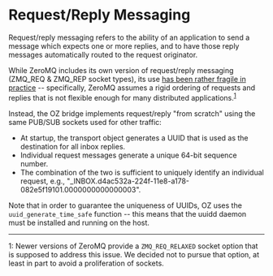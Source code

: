 # Request/Reply Messaging
Request/reply messaging refers to the ability of an application to send a message which expects one or more replies, and to have those reply messages automatically routed to the request originator.  

While ZeroMQ includes its own version of request/reply messaging (ZMQ_REQ & ZMQ_REP socket types), its use [has been rather fragile in practice](https://stackoverflow.com/questions/26915347/zeromq-reset-req-rep-socket-state) -- specifically, ZeroMQ assumes a rigid ordering of requests and replies that is not flexible enough for many distributed applications.<sup>[1](#footnote1)</sup>

Instead, the OZ bridge implements request/reply "from scratch" using the same PUB/SUB sockets used for other traffic:

- At startup, the transport object generates a UUID that is used as the destination for all inbox replies.
- Individual request messages generate a unique 64-bit sequence number.
- The combination of the two is sufficient to uniquely identify an individual request, e.g., "_INBOX.d4ac532a-224f-11e8-a178-082e5f19101.0000000000000003".

Note that in order to guarantee the uniqueness of UUIDs, OZ uses the `uuid_generate_time_safe` function -- this means that the uuidd daemon must be installed and running on the host.  
 
<hr>

<a name="footnote1">1</a>: Newer versions of ZeroMQ provide a `ZMQ_REQ_RELAXED` socket option that is supposed to address this issue.  We decided not to pursue that option, at least in part to avoid a proliferation of sockets. 

